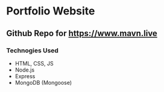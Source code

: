 # Portfolio Website
## Github Repo for https://www.mavn.live

### Technogies Used
- HTML, CSS, JS
- Node.js
- Express
- MongoDB (Mongoose)
